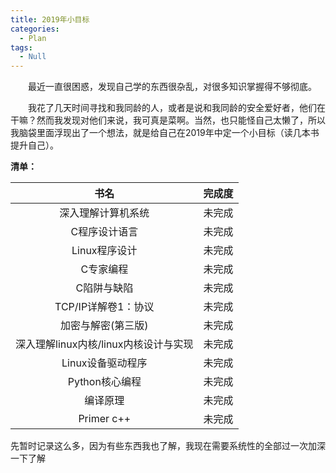 ```yaml
---
title: 2019年小目标
categories:
  - Plan
tags:
  - Null
---
```


　　最近一直很困惑，发现自己学的东西很杂乱，对很多知识掌握得不够彻底。

　　我花了几天时间寻找和我同龄的人，或者是说和我同龄的安全爱好者，他们在干嘛？然而我发现对他们来说，我可真是菜啊。当然，也只能怪自己太懒了，所以我脑袋里面浮现出了一个想法，就是给自己在2019年中定一个小目标（读几本书提升自己）。

**清单：**

|                 书名                  | 完成度 |
| :-----------------------------------: | :----: |
|          深入理解计算机系统           | 未完成 |
|             C程序设计语言             | 未完成 |
|             Linux程序设计             | 未完成 |
|               C专家编程               | 未完成 |
|              C陷阱与缺陷              | 未完成 |
|          TCP/IP详解卷1：协议          | 未完成 |
|          加密与解密(第三版)           | 未完成 |
| 深入理解linux内核/linux内核设计与实现 | 未完成 |
|           Linux设备驱动程序           | 未完成 |
|            Python核心编程             | 未完成 |
|               编译原理                | 未完成 |
|              Primer c++               | 未完成 |



先暂时记录这么多，因为有些东西我也了解，我现在需要系统性的全部过一次加深一下了解